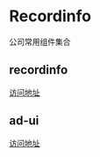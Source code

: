 # Recordinfo
公司常用组件集合

## recordinfo
[访问地址]([链接地址](https://github.com/qichangjun/ad-record-info/tree/master/projects/recordinfo))


## ad-ui
[访问地址]([链接地址](https://github.com/qichangjun/ad-record-info/tree/master/projects/ad-ui))